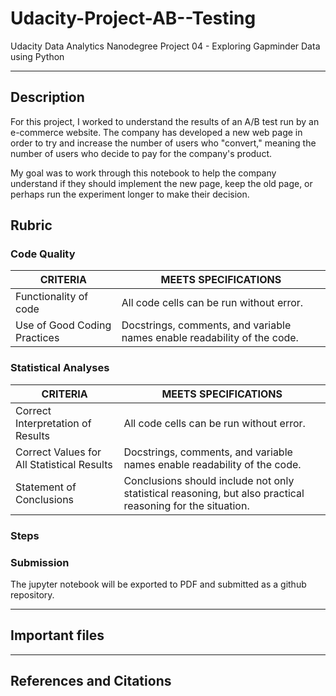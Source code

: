 # Udacity-Project-AB--Testing
Udacity Data Analytics Nanodegree Project 04 - Exploring Gapminder Data using Python

***

## Description
For this project, I worked to understand the results of an A/B test run by an e-commerce website.  The company has developed a new web page in order to try and increase the number of users who "convert," meaning the number of users who decide to pay for the company's product. 

My goal was to work through this notebook to help the company understand if they should implement the new page, keep the old page, or perhaps run the experiment longer to make their decision.

## Rubric

### Code Quality
| CRITERIA                       | MEETS SPECIFICATIONS                                                       |
| ------------------------------ |----------------------------------------------------------------------------|
| Functionality of code          | All code cells can be run without error.                                   |
| Use of Good Coding Practices   | Docstrings, comments, and variable names enable readability of the code.   |

### Statistical Analyses
| CRITERIA                                      | MEETS SPECIFICATIONS                                                                                         |
| --------------------------------------------- |--------------------------------------------------------------------------------------------------------------|
| Correct Interpretation of Results             | All code cells can be run without error.                                                                     |
| Correct Values for All Statistical Results    | Docstrings, comments, and variable names enable readability of the code.                                     |
| Statement of Conclusions                      | Conclusions should include not only statistical reasoning, but also practical reasoning for the situation.   |


### Steps



### Submission

The jupyter notebook will be exported to PDF and submitted as a github repository.

***

## Important files



***

## References and Citations

